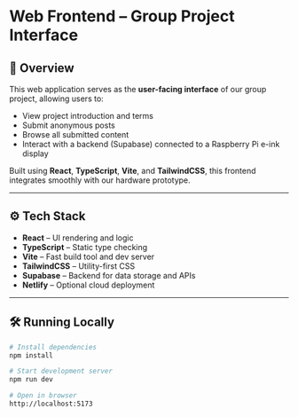 # Web Frontend – Group Project Interface

## 📝 Overview
This web application serves as the **user-facing interface** of our group project, allowing users to:

- View project introduction and terms
- Submit anonymous posts
- Browse all submitted content
- Interact with a backend (Supabase) connected to a Raspberry Pi e-ink display

Built using **React**, **TypeScript**, **Vite**, and **TailwindCSS**, this frontend integrates smoothly with our hardware prototype.

---


## ⚙️ Tech Stack

- **React** – UI rendering and logic
- **TypeScript** – Static type checking
- **Vite** – Fast build tool and dev server
- **TailwindCSS** – Utility-first CSS
- **Supabase** – Backend for data storage and APIs
- **Netlify** – Optional cloud deployment

---

## 🛠 Running Locally

```bash
# Install dependencies
npm install

# Start development server
npm run dev

# Open in browser
http://localhost:5173
